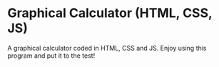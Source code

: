 # Graphical Calculator (HTML, CSS, JS)
A graphical calculator coded in HTML, CSS and JS. Enjoy using this program and put it to the test!

